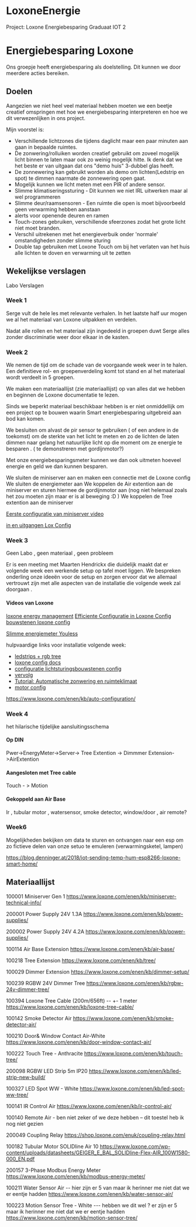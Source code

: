 # LoxoneEnergie
 Project: Loxone Energiebesparing Graduaat IOT 2
# Energiebesparing Loxone
Ons groepje heeft energiebesparing als doelstelling. Dit kunnen we door meerdere acties bereiken.

## Doelen
Aangezien we niet heel veel materiaal hebben moeten we een beetje creatief omspringen met hoe we energiebesparing interpreteren en hoe we dit verwezenlijken in ons project.

Mijn voorstel is:
- Verschillende lichtzones die tijdens daglicht maar een paar minuten aan gaan in bepaalde ruimtes.
- De zonwering/rolluiken worden creatief gebruikt om zoveel mogelijk licht binnen te laten maar ook zo weinig mogelijk hitte. Ik denk dat we het beste er van uitgaan dat ons "demo huis" 3-dubbel glas heeft.
- De zonnewering kan gebruikt worden als demo om lichten(Ledstrip en spot) te dimmen naarmate de zonnewering open gaat. 
- Mogelijk kunnen we licht meten met een PIR of andere sensor.
- Slimme klimatiseringssturing - Dit kunnen we niet IRL uitwerken maar al wel programmeren
- Slimme deur/raamsensoren - Een ruimte die open is moet bijvoorbeeld geen verwarming hebben aanstaan
- alerts voor openende deuren en ramen 
- Touch-zones gebruiken, verschillende sfeerzones zodat het grote licht niet moet branden.
- Verschil uitrekenen met het energieverbuik onder 'normale' omstandigheden zonder slimme sturing
- Double tap gebruiken met Loxone Touch om bij het verlaten van het huis alle lichten te doven en verwarming uit te zetten 

## Wekelijkse verslagen 

Labo Verslagen


### Week 1 

Serge vult de hele les met relevante verhalen. In het laatste half uur mogen we al het materiaal van Loxone uitpakken en verdelen. 

Nadat alle rollen en het materiaal zijn ingedeeld in groepen duwt Serge alles zonder discriminatie weer door elkaar in de kasten.

### Week 2 

We nemen de tijd om de schade van de voorgaande week weer in te halen. 
Een definitieve rol- en groepenverdeling komt tot stand en al het materiaal wordt verdeelt in 5 groepen.

We maken een materiaallijst (zie materiaallijst) op van alles dat we hebben  en beginnen de Loxone documentatie te lezen. 

Sinds we beperkt materiaal beschikbaar hebben is er niet onmiddellijk om een project op te bouwen waarin Smart energiebesparing uitgebreid aan bod kan komen. 

We besluiten om alvast de pir sensor te gebruiken ( of een andere in de toekomst) om de sterkte van  het licht te meten en zo de lichten de laten dimmen naar gelang het natuurlijke licht op die moment om ze energie te besparen . ( te demonstreren met gordijnmotor?)

Met onze energiebesparingsmeter kunnen we dan ook uitmeten hoeveel energie en geld we dan kunnen besparen.

We sluiten de miniserver aan en maken een connectie met de Loxone config
We sluiten de energiemeter aan 
We koppelen de Air extention aan de miniserver en sturen hiermee de gordijnmotor aan  (nog niet helemaal zoals het zou moeten zijn maar er is al beweging :D )
We koppelen de Tree extention aan de miniserver 

[Eerste configuratie van miniserver video](https://www.youtube.com/watch?v=tU6_HpW234k)

[in en uitgangen Lox Config](https://www.youtube.com/watch?v=WtBnUZ039nw)

### Week 3 

Geen Labo , geen materiaal , geen probleem 

Er is een meeting met Maarten Hendrickx die duidelijk maakt dat er volgende week een werkende setup op tafel moet liggen.
We bespreken onderling onze ideeën voor de setup en zorgen ervoor dat we allemaal vertrouwt zijn met alle aspecten van de installatie die volgende week zal doorgaan . 

#### Videos van Loxone

[loxone energy management](https://www.youtube.com/watch?v=Qos-lW2XTx0)
[Efficiente Configuratie in Loxone Config](https://www.youtube.com/watch?v=niVk46c76ak)
[bouwstenen loxone config](https://www.youtube.com/watch?v=gm_AXAb1zTY)

[Slimme energiemeter Youless](https://www.youtube.com/watch?v=m-z0Rbo9ZSM&list=PLblG94XtXUvnhxSCKBbakdgilbL9Jq9Yf&index=29)




hulpvaardige links voor installatie volgende week: 
- [ledstrips + rgb tree](https://www.loxone.com/enen/kb/led-strips-new-build/)
- [loxone config docs](https://www.loxone.com/nlnl/kb-cat/loxone-config/)
- [configuratie lichtsturingsbouwstenen config](https://www.youtube.com/watch?v=lk0lifrXnsI)
- [vervolg](https://www.youtube.com/watch?v=wWAuZ1lk4Rk)
- [Tutorial: Automatische zonwering en ruimteklimaat](https://www.youtube.com/watch?v=Czq5HhtPKxs)
- [motor config](https://www.youtube.com/watch?v=lM85bBsKFDs)

https://www.loxone.com/enen/kb/auto-configuration/


### Week 4 


het hilarische  tijdelijke aansluitingsschema 

#### Op DIN
Pwer->EnergyMeter->Server-> Tree Extention -> Dimmmer Extension->AirExtention

#### Aangesloten met Tree cable 
Touch - > Motion 

#### Gekoppeld aan Air Base

Ir , tubular motor , watersensor, smoke detector, window/door , air remote?

### Week6

Mogelijkheden bekijken om data te sturen en ontvangen naar een esp om zo fictieve delen van onze setuo te emuleren (verwarmingsketel, lampen) 

https://blog.denninger.at/2018/iot-sending-temp-hum-esp8266-loxone-smart-home/

## Materiaallijst 

100001	 Miniserver Gen 1	https://www.loxone.com/enen/kb/miniserver-technical-info/

200001	Power Supply 24V 1.3A	https://www.loxone.com/enen/kb/power-supplies/

200002	Power Supply 24V 4.2A 	https://www.loxone.com/enen/kb/power-supplies/

100114	Air Base Extension	https://www.loxone.com/enen/kb/air-base/

100218	 Tree Extension	https://www.loxone.com/enen/kb/tree/

100029	Dimmer Extension	https://www.loxone.com/enen/kb/dimmer-setup/

100239	RGBW 24V Dimmer Tree	https://www.loxone.com/enen/kb/rgbw-24v-dimmer-tree/

100394	Loxone Tree Cable (200m/656ft) -- +- 1 meter	https://www.loxone.com/enen/kb/loxone-tree-cable/

100142	Smoke Detector Air	https://www.loxone.com/enen/kb/smoke-detector-air/

100210	Door& Window Contact Air-White	https://www.loxone.com/enen/kb/door-window-contact-air/

100222	Touch Tree - Anthracite	https://www.loxone.com/enen/kb/touch-tree/

200098	RGBW LED Strip 5m IP20	https://www.loxone.com/enen/kb/led-strip-new-build/

100327	LED Spot WW - White	https://www.loxone.com/enen/kb/led-spot-ww-tree/

100141	IR Control Air	https://www.loxone.com/enen/kb/ir-control-air/

100140	Remote Air    - ben niet zeker of we deze hebben – dit toestel heb ik nog niet gezien 

200049	 Coupling Relay	https://shop.loxone.com/enuk/coupling-relay.html

100182	Tubular Motor SOLIDline Air 10	https://www.loxone.com/wp-content/uploads/datasheets/GEIGER_E_BAL_SOLIDline-Flex-AIR_100W1580-000_EN.pdf

200157	3-Phase Modbus Energy Meter	https://www.loxone.com/enen/kb/modbus-energy-meter/

100211	Water Sensor Air -- hier zijn er 5 van maar ik herinner me niet dat we er eentje hadden	https://www.loxone.com/enen/kb/water-sensor-air/

100223	Motion Sensor Tree - White    --- hebben we dit wel ? er zijn er 5 maar ik herinner me niet dat we er eentje hadden	https://www.loxone.com/enen/kb/motion-sensor-tree/


